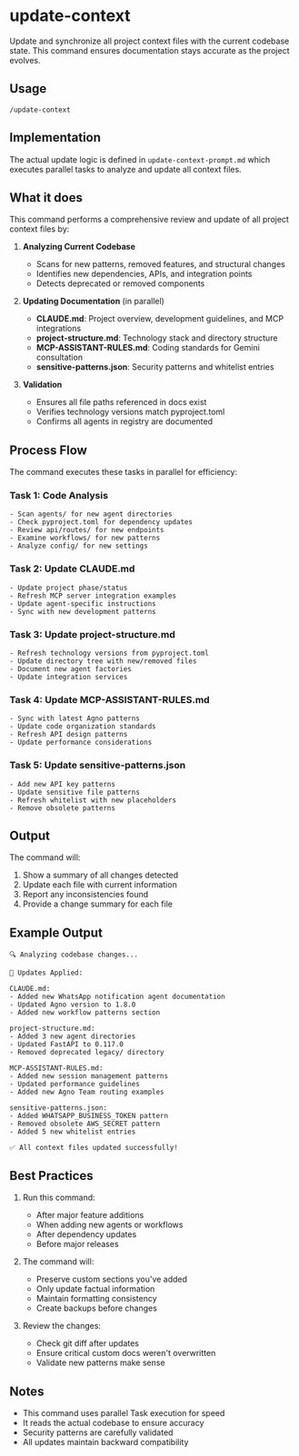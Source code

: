 # update-context

Update and synchronize all project context files with the current codebase state. This command ensures documentation stays accurate as the project evolves.

## Usage

```
/update-context
```

## Implementation

The actual update logic is defined in `update-context-prompt.md` which executes parallel tasks to analyze and update all context files.

## What it does

This command performs a comprehensive review and update of all project context files by:

1. **Analyzing Current Codebase**
   - Scans for new patterns, removed features, and structural changes
   - Identifies new dependencies, APIs, and integration points
   - Detects deprecated or removed components

2. **Updating Documentation** (in parallel)
   - **CLAUDE.md**: Project overview, development guidelines, and MCP integrations
   - **project-structure.md**: Technology stack and directory structure
   - **MCP-ASSISTANT-RULES.md**: Coding standards for Gemini consultation
   - **sensitive-patterns.json**: Security patterns and whitelist entries

3. **Validation**
   - Ensures all file paths referenced in docs exist
   - Verifies technology versions match pyproject.toml
   - Confirms all agents in registry are documented

## Process Flow

The command executes these tasks in parallel for efficiency:

### Task 1: Code Analysis
```
- Scan agents/ for new agent directories
- Check pyproject.toml for dependency updates
- Review api/routes/ for new endpoints
- Examine workflows/ for new patterns
- Analyze config/ for new settings
```

### Task 2: Update CLAUDE.md
```
- Update project phase/status
- Refresh MCP server integration examples
- Update agent-specific instructions
- Sync with new development patterns
```

### Task 3: Update project-structure.md
```
- Refresh technology versions from pyproject.toml
- Update directory tree with new/removed files
- Document new agent factories
- Update integration services
```

### Task 4: Update MCP-ASSISTANT-RULES.md
```
- Sync with latest Agno patterns
- Update code organization standards
- Refresh API design patterns
- Update performance considerations
```

### Task 5: Update sensitive-patterns.json
```
- Add new API key patterns
- Update sensitive file patterns
- Refresh whitelist with new placeholders
- Remove obsolete patterns
```

## Output

The command will:
1. Show a summary of all changes detected
2. Update each file with current information
3. Report any inconsistencies found
4. Provide a change summary for each file

## Example Output

```
🔍 Analyzing codebase changes...

📝 Updates Applied:

CLAUDE.md:
- Added new WhatsApp notification agent documentation
- Updated Agno version to 1.8.0
- Added new workflow patterns section

project-structure.md:
- Added 3 new agent directories
- Updated FastAPI to 0.117.0
- Removed deprecated legacy/ directory

MCP-ASSISTANT-RULES.md:
- Added new session management patterns
- Updated performance guidelines
- Added new Agno Team routing examples

sensitive-patterns.json:
- Added WHATSAPP_BUSINESS_TOKEN pattern
- Removed obsolete AWS_SECRET pattern
- Added 5 new whitelist entries

✅ All context files updated successfully!
```

## Best Practices

1. Run this command:
   - After major feature additions
   - When adding new agents or workflows
   - After dependency updates
   - Before major releases

2. The command will:
   - Preserve custom sections you've added
   - Only update factual information
   - Maintain formatting consistency
   - Create backups before changes

3. Review the changes:
   - Check git diff after updates
   - Ensure critical custom docs weren't overwritten
   - Validate new patterns make sense

## Notes

- This command uses parallel Task execution for speed
- It reads the actual codebase to ensure accuracy
- Security patterns are carefully validated
- All updates maintain backward compatibility